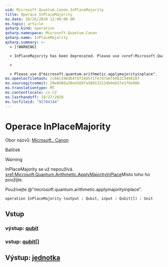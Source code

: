 ```yaml
---
uid: Microsoft.Quantum.Canon.InPlaceMajority
title: Operace InPlaceMajority
ms.date: 10/26/2020 12:00:00 AM
ms.topic: article
qsharp.kind: operation
qsharp.namespace: Microsoft.Quantum.Canon
qsharp.name: InPlaceMajority
qsharp.summary: >-
  > [!WARNING]

  > InPlaceMajority has been deprecated. Please use <xref:Microsoft.Quantum.Arithmetic.ApplyMajorityInPlace> instead.

  >

  > Please use @"microsoft.quantum.arithmetic.applymajorityinplace".
ms.openlocfilehash: cc66c196db4fdf34d571fe7d7a6fe9b323498187
ms.sourcegitcommit: 29e0d88a30e4166fa580132124b0eb57e1f0e986
ms.translationtype: MT
ms.contentlocale: cs-CZ
ms.lasthandoff: 10/27/2020
ms.locfileid: "92704144"
---
```

# <a name="inplacemajority-operation"></a>Operace InPlaceMajority

Obor názvů: [Microsoft.. Canon](xref:Microsoft.Quantum.Canon)

Balíček [](https://nuget.org/packages/)


> [!WARNING]
> InPlaceMajority se už nepoužívá. <xref:Microsoft.Quantum.Arithmetic.ApplyMajorityInPlace>Místo toho ho použijte.
>
> Používejte @"microsoft.quantum.arithmetic.applymajorityinplace".



```qsharp
operation InPlaceMajority (output : Qubit, input : Qubit[]) : Unit
```


## <a name="input"></a>Vstup

### <a name="output--qubit"></a>výstup: [qubit](xref:microsoft.quantum.lang-ref.qubit)




### <a name="input--qubit"></a>vstup: [qubit](xref:microsoft.quantum.lang-ref.qubit)[]





## <a name="output--unit"></a>Výstup: [jednotka](xref:microsoft.quantum.lang-ref.unit)

